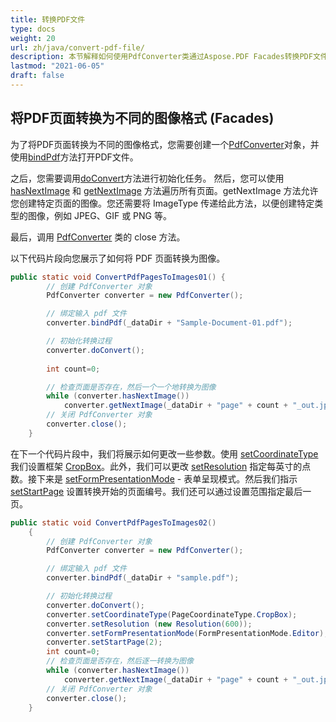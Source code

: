 ```yaml
---
title: 转换PDF文件
type: docs
weight: 20
url: zh/java/convert-pdf-file/
description: 本节解释如何使用PdfConverter类通过Aspose.PDF Facades转换PDF文件。
lastmod: "2021-06-05"
draft: false
---
```


## 将PDF页面转换为不同的图像格式 (Facades)

为了将PDF页面转换为不同的图像格式，您需要创建一个[PdfConverter](https://reference.aspose.com/pdf/java/com.aspose.pdf.facades/PdfConverter)对象，并使用[bindPdf](https://reference.aspose.com/pdf/java/com.aspose.pdf.facades/PdfConverter#bindPdf-java.lang.String-)方法打开PDF文件。

之后，您需要调用[doConvert](https://reference.aspose.com/pdf/java/com.aspose.pdf.facades/PdfConverter#doConvert--)方法进行初始化任务。
 然后，您可以使用 [hasNextImage](https://reference.aspose.com/pdf/java/com.aspose.pdf.facades/PdfConverter#hasNextImage--) 和 [getNextImage](https://reference.aspose.com/pdf/java/com.aspose.pdf.facades/PdfConverter#getNextImage-java.io.OutputStream-) 方法遍历所有页面。getNextImage 方法允许您创建特定页面的图像。您还需要将 ImageType 传递给此方法，以便创建特定类型的图像，例如 JPEG、GIF 或 PNG 等。

最后，调用 [PdfConverter](https://reference.aspose.com/pdf/java/com.aspose.pdf.facades/PdfConverter) 类的 close 方法。

以下代码片段向您展示了如何将 PDF 页面转换为图像。

```java
public static void ConvertPdfPagesToImages01() {
        // 创建 PdfConverter 对象
        PdfConverter converter = new PdfConverter();

        // 绑定输入 pdf 文件
        converter.bindPdf(_dataDir + "Sample-Document-01.pdf");

        // 初始化转换过程
        converter.doConvert();
        
        int count=0;

        // 检查页面是否存在，然后一个一个地转换为图像
        while (converter.hasNextImage())
            converter.getNextImage(_dataDir + "page" + count + "_out.jpg", ImageType.getJpeg());
        // 关闭 PdfConverter 对象
        converter.close();
    }
```

在下一个代码片段中，我们将展示如何更改一些参数。使用 [setCoordinateType](https://reference.aspose.com/pdf/java/com.aspose.pdf.facades/PdfConverter#setCoordinateType-int-) 我们设置框架 [CropBox](https://reference.aspose.com/pdf/java/com.aspose.pdf/PageCoordinateType#CropBox)。此外，我们可以更改 [setResolution](https://reference.aspose.com/pdf/java/com.aspose.pdf.facades/PdfConverter#setResolution-com.aspose.pdf.devices.Resolution-) 指定每英寸的点数。接下来是 [setFormPresentationMode](https://reference.aspose.com/pdf/java/com.aspose.pdf.facades/PdfConverter#setFormPresentationMode-int-) - 表单呈现模式。然后我们指示 [setStartPage](https://reference.aspose.com/pdf/java/com.aspose.pdf.facades/PdfConverter#setStartPage-int-) 设置转换开始的页面编号。我们还可以通过设置范围指定最后一页。

```java
public static void ConvertPdfPagesToImages02()
    {
        // 创建 PdfConverter 对象
        PdfConverter converter = new PdfConverter();

        // 绑定输入 pdf 文件
        converter.bindPdf(_dataDir + "sample.pdf");

        // 初始化转换过程
        converter.doConvert();
        converter.setCoordinateType(PageCoordinateType.CropBox);
        converter.setResolution (new Resolution(600));
        converter.setFormPresentationMode(FormPresentationMode.Editor);
        converter.setStartPage(2);
        int count=0;
        // 检查页面是否存在，然后逐一转换为图像
        while (converter.hasNextImage())
            converter.getNextImage(_dataDir + "page" + count + "_out.jpg", ImageType.getJpeg());
        // 关闭 PdfConverter 对象
        converter.close();
    }
```